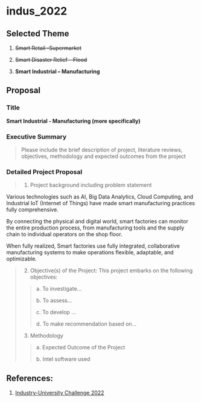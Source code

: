 # indus_2022

## Selected Theme

1. ~~Smart Retail -Supermarket~~

2. ~~Smart Disaster Relief – Flood~~

3. **Smart Industrial – Manufacturing**

## Proposal

### Title
**Smart Industrial - Manufacturing (more specifically)**

### Executive Summary

> Please include the brief description of project, literature reviews, objectives, methodology and expected outcomes from the project

### Detailed Project Proposal

> 1. Project background including problem statement

Various technologies such as AI, Big Data Analytics, Cloud Computing, and Industrial IoT (Internet of Things) have made smart manufacturing practices fully comprehensive.

By connecting the physical and digital world, smart factories can monitor the entire production process, from manufacturing tools and the supply chain to individual operators on the shop floor.

When fully realized, Smart factories use fully integrated, collaborative manufacturing systems to make operations flexible, adaptable, and optimizable.

> 2. Objective(s) of the Project: This project embarks on the following objectives:
>> a. To investigate...
>> 
>> b. To assess...
>> 
>> c. To develop ...
>> 
>> d. To make recommendation based on…
> 
> 3. Methodology
>> a. Expected Outcome of the Project
>> 
>> b. Intel software used
> 

## References:
1. [Industry-University Challenge 2022](https://thegreatlab.my/2022indus/)
